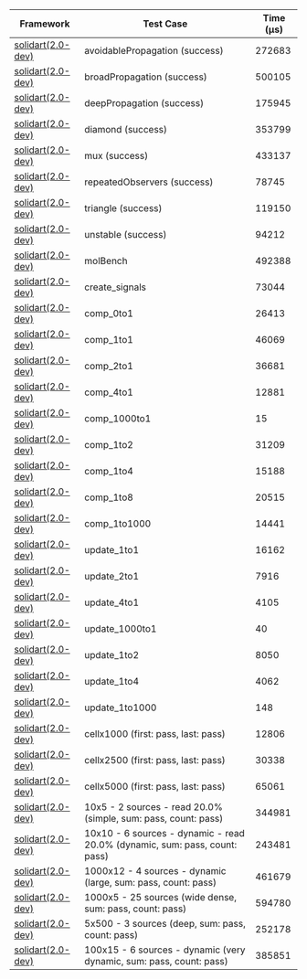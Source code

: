 | Framework | Test Case | Time (μs) |
| --- | --- | --- |
| [solidart(2.0-dev)](https://github.com/nank1ro/solidart/tree/dev) | avoidablePropagation (success) | 272683 |
| [solidart(2.0-dev)](https://github.com/nank1ro/solidart/tree/dev) | broadPropagation (success) | 500105 |
| [solidart(2.0-dev)](https://github.com/nank1ro/solidart/tree/dev) | deepPropagation (success) | 175945 |
| [solidart(2.0-dev)](https://github.com/nank1ro/solidart/tree/dev) | diamond (success) | 353799 |
| [solidart(2.0-dev)](https://github.com/nank1ro/solidart/tree/dev) | mux (success) | 433137 |
| [solidart(2.0-dev)](https://github.com/nank1ro/solidart/tree/dev) | repeatedObservers (success) | 78745 |
| [solidart(2.0-dev)](https://github.com/nank1ro/solidart/tree/dev) | triangle (success) | 119150 |
| [solidart(2.0-dev)](https://github.com/nank1ro/solidart/tree/dev) | unstable (success) | 94212 |
| [solidart(2.0-dev)](https://github.com/nank1ro/solidart/tree/dev) | molBench | 492388 |
| [solidart(2.0-dev)](https://github.com/nank1ro/solidart/tree/dev) | create_signals | 73044 |
| [solidart(2.0-dev)](https://github.com/nank1ro/solidart/tree/dev) | comp_0to1 | 26413 |
| [solidart(2.0-dev)](https://github.com/nank1ro/solidart/tree/dev) | comp_1to1 | 46069 |
| [solidart(2.0-dev)](https://github.com/nank1ro/solidart/tree/dev) | comp_2to1 | 36681 |
| [solidart(2.0-dev)](https://github.com/nank1ro/solidart/tree/dev) | comp_4to1 | 12881 |
| [solidart(2.0-dev)](https://github.com/nank1ro/solidart/tree/dev) | comp_1000to1 | 15 |
| [solidart(2.0-dev)](https://github.com/nank1ro/solidart/tree/dev) | comp_1to2 | 31209 |
| [solidart(2.0-dev)](https://github.com/nank1ro/solidart/tree/dev) | comp_1to4 | 15188 |
| [solidart(2.0-dev)](https://github.com/nank1ro/solidart/tree/dev) | comp_1to8 | 20515 |
| [solidart(2.0-dev)](https://github.com/nank1ro/solidart/tree/dev) | comp_1to1000 | 14441 |
| [solidart(2.0-dev)](https://github.com/nank1ro/solidart/tree/dev) | update_1to1 | 16162 |
| [solidart(2.0-dev)](https://github.com/nank1ro/solidart/tree/dev) | update_2to1 | 7916 |
| [solidart(2.0-dev)](https://github.com/nank1ro/solidart/tree/dev) | update_4to1 | 4105 |
| [solidart(2.0-dev)](https://github.com/nank1ro/solidart/tree/dev) | update_1000to1 | 40 |
| [solidart(2.0-dev)](https://github.com/nank1ro/solidart/tree/dev) | update_1to2 | 8050 |
| [solidart(2.0-dev)](https://github.com/nank1ro/solidart/tree/dev) | update_1to4 | 4062 |
| [solidart(2.0-dev)](https://github.com/nank1ro/solidart/tree/dev) | update_1to1000 | 148 |
| [solidart(2.0-dev)](https://github.com/nank1ro/solidart/tree/dev) | cellx1000 (first: pass, last: pass) | 12806 |
| [solidart(2.0-dev)](https://github.com/nank1ro/solidart/tree/dev) | cellx2500 (first: pass, last: pass) | 30338 |
| [solidart(2.0-dev)](https://github.com/nank1ro/solidart/tree/dev) | cellx5000 (first: pass, last: pass) | 65061 |
| [solidart(2.0-dev)](https://github.com/nank1ro/solidart/tree/dev) | 10x5 - 2 sources - read 20.0% (simple, sum: pass, count: pass) | 344981 |
| [solidart(2.0-dev)](https://github.com/nank1ro/solidart/tree/dev) | 10x10 - 6 sources - dynamic - read 20.0% (dynamic, sum: pass, count: pass) | 243481 |
| [solidart(2.0-dev)](https://github.com/nank1ro/solidart/tree/dev) | 1000x12 - 4 sources - dynamic (large, sum: pass, count: pass) | 461679 |
| [solidart(2.0-dev)](https://github.com/nank1ro/solidart/tree/dev) | 1000x5 - 25 sources (wide dense, sum: pass, count: pass) | 594780 |
| [solidart(2.0-dev)](https://github.com/nank1ro/solidart/tree/dev) | 5x500 - 3 sources (deep, sum: pass, count: pass) | 252178 |
| [solidart(2.0-dev)](https://github.com/nank1ro/solidart/tree/dev) | 100x15 - 6 sources - dynamic (very dynamic, sum: pass, count: pass) | 385851 |
